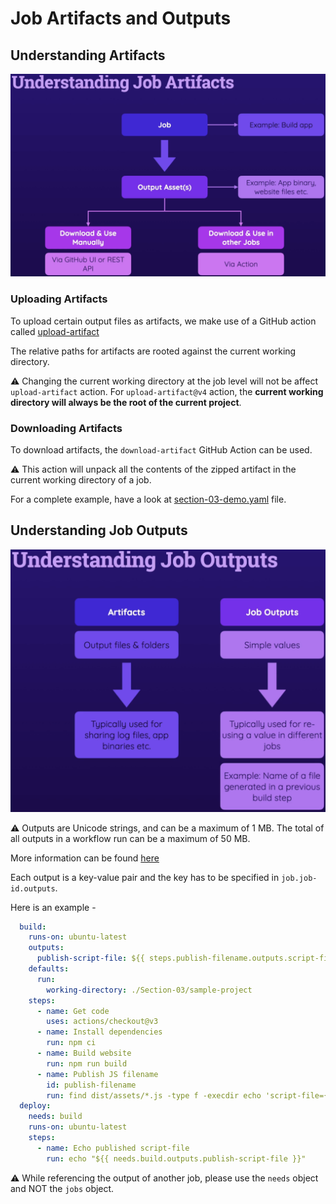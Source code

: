 # Job Artifacts and Outputs

## Understanding Artifacts

<p align="center"><img src ="images/job-artifacts-intro.png" /></p>

### Uploading Artifacts

To upload certain output files as artifacts, we make use of a GitHub action called [upload-artifact](https://github.com/actions/upload-artifact)

The relative paths for artifacts are rooted against the current working directory.

:warning: Changing the current working directory at the job level will not be affect `upload-artifact` action. For `upload-artifact@v4` action, the **current working directory will always be the root of the current project**.

### Downloading Artifacts

To download artifacts, the `download-artifact` GitHub Action can be used. 

:warning: This action will unpack all the contents of the zipped artifact in the current working directory of a job.

For a complete example, have a look at [section-03-demo.yaml](../.github/workflows/section-03-demo.yml) file.

## Understanding Job Outputs

<p align="center"><img src ="images/job-output-intro.png" /></p>

:warning: Outputs are Unicode strings, and can be a maximum of 1 MB. The total of all outputs in a workflow run can be a maximum of 50 MB.

More information can be found [here](https://docs.github.com/en/actions/using-jobs/defining-outputs-for-jobs)

Each output is a key-value pair and the key has to be specified in `job.job-id.outputs`. 

Here is an example - 

```yaml
  build:
    runs-on: ubuntu-latest
    outputs:
      publish-script-file: ${{ steps.publish-filename.outputs.script-file }}
    defaults:
      run:
        working-directory: ./Section-03/sample-project
    steps:
      - name: Get code
        uses: actions/checkout@v3
      - name: Install dependencies
        run: npm ci
      - name: Build website
        run: npm run build
      - name: Publish JS filename
        id: publish-filename
        run: find dist/assets/*.js -type f -execdir echo 'script-file={}' >> '$GITHUB_OUTPUT' ;'
  deploy:
    needs: build
    runs-on: ubuntu-latest
    steps:
      - name: Echo published script-file
        run: echo "${{ needs.build.outputs.publish-script-file }}"
```

:warning: While referencing the output of another job, please use the `needs` object and NOT the `jobs` object.

